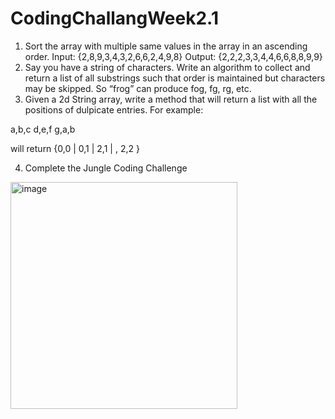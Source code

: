 # CodingChallangWeek2.1
1. Sort the array with multiple same values in the array in an ascending order.
Input: {2,8,9,3,4,3,2,6,6,2,4,9,8}
Output: {2,2,2,3,3,4,4,6,6,8,8,9,9}
2. Say you have a string of characters. Write an algorithm to collect and return a list of all substrings such that order is maintained but characters may be skipped. So “frog” can produce fog, fg, rg, etc.
3. Given a 2d String array, write a method that will return a list with all the positions of
dulpicate entries. For example:

a,b,c
d,e,f
g,a,b

will return {0,0 | 0,1 | 2,1 | , 2,2 }

4. Complete the Jungle Coding Challenge

<img width="363" alt="image" src="https://user-images.githubusercontent.com/55797189/66367499-6c9ff580-e962-11e9-978e-9f95475e39f1.png">












